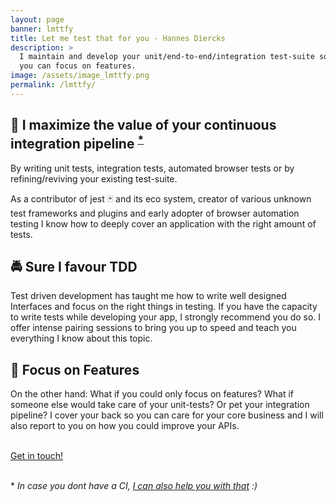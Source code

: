 ```yaml
---
layout: page
banner: lmttfy
title: Let me test that for you - Hannes Diercks
description: >
  I maintain and develop your unit/end-to-end/integration test-suite so
  you can focus on features.
image: /assets/image_lmttfy.png
permalink: /lmttfy/
---
```


<h2>
  🚄 I maximize the value of your continuous integration pipeline
  <sup>
	  <a title="jump to " href="#ci">*</a>
  </sup>
</h2>

By writing unit tests, integration tests, automated browser tests or by
refining/reviving your existing test-suite.

As a contributor of jest 🃏 and its eco system, creator of various unknown test
frameworks and plugins and early adopter of browser automation testing I know
how to deeply cover an application with the right amount of tests.

## 🚔 Sure I favour TDD

Test driven development has taught me how to write well designed Interfaces
and focus on the right things in testing. If you have the capacity to
write tests while developing your app, I strongly recommend you do so. 
I offer intense pairing sessions to bring you up to speed and teach you 
everything I know about this topic.

## 🚀 Focus on Features

On the other hand: What if you could only focus on features? What if someone
else would take care of your unit-tests? Or pet your integration pipeline? 
I cover your back so you can care for your core business and I will also report
to you on how you could improve your APIs.

<br />
<div class="center">
<a class="cta" href="mailto:hi@xiphe.net">Get in touch!</a>
</div>

<br />
<p>
<a id="ci">*</a> <em>In case you dont have a CI, 
<a href="/#expertise" title="jump to expertise">I can also help you with that</a> :)</em>
</p>
